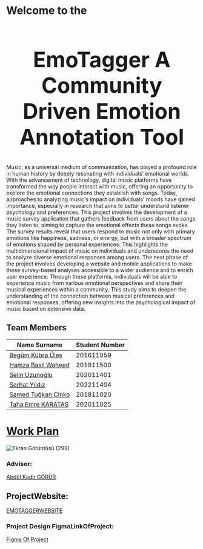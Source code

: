 #  Welcome to the <div align="center"> <h1>EmoTagger A Community Driven Emotion Annotation Tool </h1> </div>



Music, as a universal medium of communication, has played a profound role in human history by deeply resonating with individuals’ emotional worlds. With the advancement of technology, digital music platforms have transformed the way people interact with music, offering an opportunity to explore the emotional connections they establish with songs. Today, approaches to analyzing music's impact on individuals' moods have gained importance, especially in research that aims to better understand listener psychology and preferences. This project involves the development of a music survey application that gathers feedback from users about the songs they listen to, aiming to capture the emotional effects these songs evoke. The survey results reveal that users respond to music not only with primary emotions like happiness, sadness, or energy, but with a broader spectrum of emotions shaped by personal experiences. This highlights the multidimensional impact of music on individuals and underscores the need to analyze diverse emotional responses among users. The next phase of the project involves developing a website and mobile applications to make these survey-based analyses accessible to a wider audience and to enrich user experience. Through these platforms, individuals will be able to experience music from various emotional perspectives and share their musical experiences within a community. This study aims to deepen the understanding of the connection between musical preferences and emotional responses, offering new insights into the psychological impact of music based on extensive data.

## Team Members
<html>
<body>
<!--StartFragment--><html><head></head><body>

Name Surname | Student Number | 
-- | -- | 
[Begüm Kübra Üleş](https://github.com/begumules) | 201611059 | 
[Hamza Basil Waheed](https://github.com/Hamza1799) | 201911500 | 
[Selin Uzunoğlu](https://github.com/selinuzunoglu) | 202011401 |
[Serhat Yıldız](https://github.com/pato7y) | 202211404 |
[Samed Tuğkan Çinko ](https://github.com/tugkancinko) | 201811020 | 
[Taha Emre KARATAŞ](https://github.com/boominn) | 202011025 | 



<p></p></body></html><!--EndFragment-->
</body>
</html>


# [Work Plan](https://github.com/CankayaUniversity/ceng-407-408-2024-2025-EmoTagger-A-Community-driven-Emotion-Annotation-Tool/tree/main/Documents/WorkPlan)

![Ekran Görüntüsü (299)](https://github.com/user-attachments/assets/84f9984b-731a-436a-b5f3-890e180727dd)




### Advisor:
[Abdül Kadir GÖRÜR](https://github.com/abdulkadirgorur)



## ProjectWebsite:
[EMOTAGGERWEBSITE](https://emotagger.com.tr/)


### Project Design FigmaLinkOfProject:
[Figma Of Project](https://www.figma.com/design/5Lo0Q6GxEHEMog2CO1Iin0/ceng407project?node-id=2-1194&t=hOEuBxwTTNekag7L-1)


